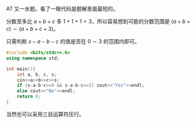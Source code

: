 AT 又一水题。看了一眼代码是题解里面最短的。

分数至多比 $a+b+c$ 多 $1+1+1=3$，所以容易想到可能的分数范围是 $(a+b+c) \sim (a+b+c+3)$。

只需判断 $s-a-b-c$ 的值是否在 $0 \sim 3$ 的范围内即可。

```cpp
#include <bits/stdc++.h>
using namespace std;

int main(){
    int a, b, c, s;
    cin>>a>>b>>c>>s;
    if (s-a-b-c>=0 && s-a-b-c<=3) cout<<"Yes"<<endl;
    else cout<<"No"<<endl;
    return 0;
}
```

当然也可以采用三目运算符压行。